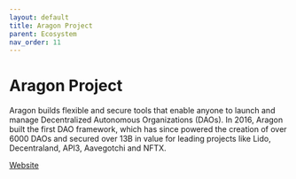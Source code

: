 ```yaml
---
layout: default
title: Aragon Project
parent: Ecosystem
nav_order: 11
---
```

# Aragon Project

Aragon builds flexible and secure tools that enable anyone to launch and manage Decentralized Autonomous Organizations (DAOs). In 2016, Aragon built the first DAO framework, which has since powered the creation of over 6000 DAOs and secured over 13B in value for leading projects like Lido, Decentraland, API3, Aavegotchi and NFTX.

[Website](https://aragon.org/)